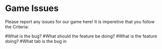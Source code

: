 # Game Issues

Please report any issues for our game here! It is imperetive that you follow the Criteria:

#What is the bug?
#What should the feature be doing?
#What is the feature doing?
#What tab is the bug in
